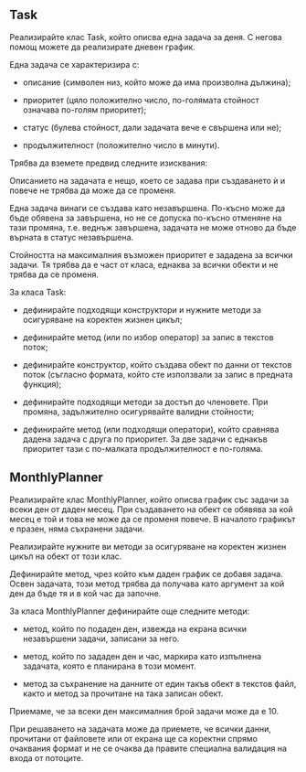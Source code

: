 ## **Task**
Реализирайте клас Task, който описва една задача за деня. С негова помощ можете да реализирате дневен график.

Една задача се характеризира с: 

 - описание (символен низ, който може да има произволна дължина);

 - приоритет (цяло положително число, по-голямата стойност означава по-голям приоритет);

 - статус (булева стойност, дали задачата вече е свършена или не);

 - продължителност (положително число в минути).


Трябва да вземете предвид следните изисквания:

Описанието на задачата е нещо, което се задава при създаването ѝ и повече не трябва да може да се променя.

Една задача винаги се създава като незавършена. По-късно може да бъде обявена за завършена, но не се допуска по-късно отменяне на тази промяна, т.е. веднъж завършена, задачата не може отново да бъде върната в статус незавършена.

Стойността на максималния възможен приоритет е зададена за всички задачи. Тя трябва да е част от класа, еднаква за всички обекти и не трябва да се променя.


За класа Task:

 - дефинирайте подходящи конструктори и нужните методи за осигуряване на коректен жизнен цикъл;

 - дефинирайте метод (или по избор оператор) за запис в текстов поток;

 - дефинирайте конструктор, който създава обект по данни от текстов поток (съгласно формата, който сте използвали за запис в предната функция);

 - дефинирайте подходящи методи за достъп до членовете. При промяна, задължително осигурявайте валидни стойности;

 - дефинирайте метод (или подходящи оператори), който сравнява дадена задача с друга по приоритет. За две задачи с еднакъв приоритет тази с по-малката продължителност е по-голяма.

## **MonthlyPlanner**
Реализирайте клас MonthlyPlanner, който описва график със задачи за всеки ден от даден месец. При създаването на обект се обявява за кой месец е той и това не може да се променя повече. В началото графикът е празен, няма съхранени задачи.

Реализирайте нужните ви методи за осигуряване на коректен жизнен цикъл на обект от този клас.

Дефинирайте метод, чрез който към даден график се добавя задача. Освен задачата, този метод трябва да получава като аргумент за кой ден да бъде тя и в кой час да започне.


За класа MonthlyPlanner дефинирайте още следните методи:

 - метод, който по подаден ден, извежда на екрана всички незавършени задачи, записани за него.

 - метод, който по зададен ден и час, маркира като изпълнена задачата, която е планирана в този момент.

 - метод за съхранение на данните от един такъв обект в текстов файл, както и метод за прочитане на така записан обект.


Приемаме, че за всеки ден максималния брой задачи може да е 10.

При решаването на задачата може да приемете, че всички данни, прочитани от файловете или от екрана ще са коректни спрямо очаквания формат и не се очаква да правите специална валидация на входа от потоците.